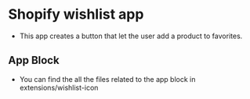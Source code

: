 # Shopify wishlist app
- This app creates a button that let the user add a product to favorites.

## App Block
- You can find the all the files related to the app block in extensions/wishlist-icon